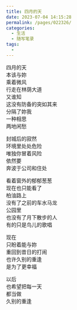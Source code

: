 ```yaml
---
title: 四月的天
date: 2023-07-04 14:15:28
permalink: /pages/022326/
categories:
  - 生活
  - 随写笔录
tags:
  - 
---
```


四月的天  
本该与妳  
乘着微风  
行走在林荫大道  
又谁知  
这没有防备的突如其来  
分隔了妳我  
一种相思  
两地闲愁  

封城后的寂然  
环境里处处危险  
唯独你冒着风险  
依然要  
奔波于公司和住处  

看着窗外的郁郁葱葱  
现在也只能看了  
柏油路上  
没有了之前的车水马龙  
公园里  
也没有了月下散步的人  
有的只是鸟儿的歌唱  

现在  
只盼着能与妳  
重回到昔日的打闹  
也许久别的重逢  
是为了更幸福  

以后  
也希望把每一天  
都当做  
久别的重逢  
